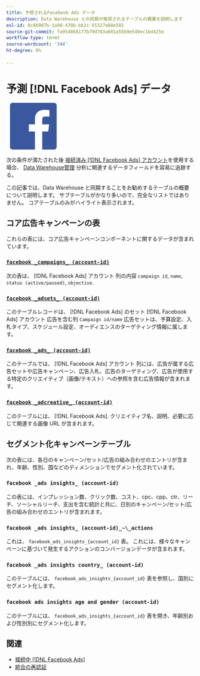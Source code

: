 ```yaml
---
title: 予想されるFacebook Ads データ
description: Data Warehouse との同期が推奨されるテーブルの概要を説明します
exl-id: 0c8b907b-1a98-470b-bb2c-55327e88e502
source-git-commit: fa954868177b79d703a601a55b9e549ec1bd425e
workflow-type: tm+mt
source-wordcount: '344'
ht-degree: 0%

---
```


# 予測 [!DNL Facebook Ads] データ

![](../../../assets/Facebook_Logo.png)

次の条件が満たされた後 [接続済み [!DNL Facebook Ads] アカウント](../integrations/facebook-ads.md)を使用する場合、 [Data Warehouse管理](../../../data-analyst/data-warehouse-mgr/tour-dwm.md) 分析に関連するデータフィールドを容易に追跡する。

この記事では、Data Warehouse と同期することをお勧めするテーブルの概要について説明します。 サブテーブルがかなり多いので、完全なリストではありません。 コアテーブルのみがハイライト表示されます。

## コア広告キャンペーンの表

これらの表には、コア広告キャンペーンコンポーネントに関するデータが含まれています。

### [`facebook _campaigns_ (account-id)`](https://developers.facebook.com/docs/reference/ads-api/adcampaign/)

次の表は、 [!DNL Facebook Ads] アカウント 列の内容 `campaign id`, `name`, `status (active/paused)`, `objective`.

### [`facebook _adsets_ (account-id)`](https://developers.facebook.com/docs/marketing-api/reference/ad-campaign)

このテーブルレコードは、 [!DNL Facebook Ads] のセット [!DNL Facebook Ads] アカウント 広告を含む列 `Campaign id/name` 広告セットは、予算設定、入札タイプ、スケジュール設定、オーディエンスのターゲティング情報に属します。

### [`facebook _ads_ (account-id)`](https://developers.facebook.com/docs/reference/ads-api/adgroup/)

このテーブルでは、 [!DNL Facebook Ads] アカウント 列には、広告が属する広告セットや広告キャンペーン、広告入札、広告のターゲティング、広告が使用する特定のクリエイティブ（画像/テキスト）への参照を含む広告情報が含まれます。

### [`facebook _adcreative_ (account-id)`](https://developers.facebook.com/docs/reference/ads-api/adcreative/)

このテーブルには、 [!DNL Facebook Ads]. クリエイティブ名、説明、必要に応じて関連する画像 URL が含まれます。

## セグメント化キャンペーンテーブル

次の表には、各日のキャンペーン/セット/広告の組み合わせのエントリが含まれ、年齢、性別、国などのディメンションでセグメント化されています。

### `facebook _ads insights_ (account-id)`

この表には、インプレッション数、クリック数、コスト、cpc、cpp、ctr、リーチ、ソーシャルリーチ、支出を含む統計と共に、日別のキャンペーン/セット/広告の組み合わせのエントリが含まれます。

### `facebook _ads insights_ (account-id)_~\_actions`

これは、 `facebook_ads_insights_{account_id}` 表。 これには、様々なキャンペーンに基づいて発生するアクションのコンバージョンデータが含まれます。

### `facebook _ads insights country_ (account-id)`

このテーブルには、 `facebook_ads_insights_{account_id}` 表を参照し、国別にセグメント化します。

### `facebook ads insights age and gender (account-id)`

このテーブルには、 `facebook_ads_insights_{account_id}` 表を開き、年齢別および性別別にセグメント化します。

## 関連

* [接続中 [!DNL Facebook Ads]](../integrations/facebook-ads.md)
* [統合の再認証](https://experienceleague.adobe.com/docs/commerce-knowledge-base/kb/how-to/mbi-reauthenticating-integrations.html?lang=en)
